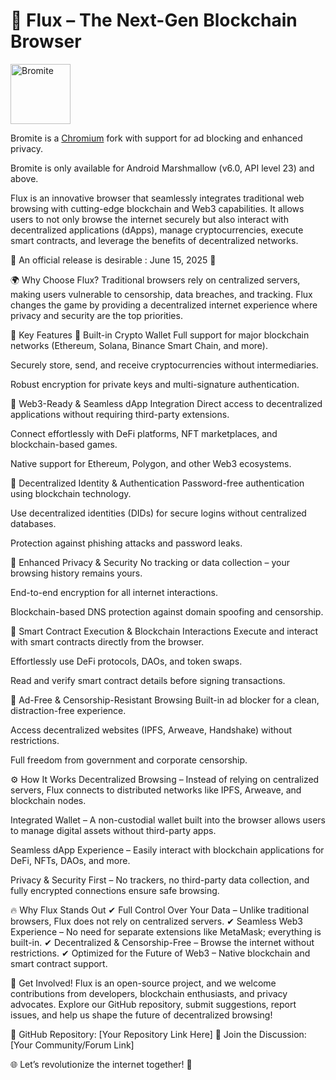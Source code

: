 # 🚀 Flux – The Next-Gen Blockchain Browser
<a href="[https://www.bromite.org](https://t.me/fluxBRinfo)">
  <img title="Bromite - take back your browser!" src="https://ltdfoto.ru/images/2025/03/24/rounded-in-photoretrica-ULUCSENO-SR-2-min-1.png" width="96" alt="Bromite" />
</a>

Bromite is a [Chromium](https://www.chromium.org/Home) fork with support for ad blocking and enhanced privacy.

Bromite is only available for Android Marshmallow (v6.0, API level 23) and above.


Flux is an innovative browser that seamlessly integrates traditional web browsing with cutting-edge blockchain and Web3 capabilities. It allows users to not only browse the internet securely but also interact with decentralized applications (dApps), manage cryptocurrencies, execute smart contracts, and leverage the benefits of decentralized networks.

🚀 An official release is desirable : June 15, 2025 🚀

🌍 Why Choose Flux?
Traditional browsers rely on centralized servers, making users vulnerable to censorship, data breaches, and tracking. Flux changes the game by providing a decentralized internet experience where privacy and security are the top priorities.

🔑 Key Features
🔹 Built-in Crypto Wallet
Full support for major blockchain networks (Ethereum, Solana, Binance Smart Chain, and more).

Securely store, send, and receive cryptocurrencies without intermediaries.

Robust encryption for private keys and multi-signature authentication.

🔹 Web3-Ready & Seamless dApp Integration
Direct access to decentralized applications without requiring third-party extensions.

Connect effortlessly with DeFi platforms, NFT marketplaces, and blockchain-based games.

Native support for Ethereum, Polygon, and other Web3 ecosystems.

🔹 Decentralized Identity & Authentication
Password-free authentication using blockchain technology.

Use decentralized identities (DIDs) for secure logins without centralized databases.

Protection against phishing attacks and password leaks.

🔹 Enhanced Privacy & Security
No tracking or data collection – your browsing history remains yours.

End-to-end encryption for all internet interactions.

Blockchain-based DNS protection against domain spoofing and censorship.

🔹 Smart Contract Execution & Blockchain Interactions
Execute and interact with smart contracts directly from the browser.

Effortlessly use DeFi protocols, DAOs, and token swaps.

Read and verify smart contract details before signing transactions.

🔹 Ad-Free & Censorship-Resistant Browsing
Built-in ad blocker for a clean, distraction-free experience.

Access decentralized websites (IPFS, Arweave, Handshake) without restrictions.

Full freedom from government and corporate censorship.

⚙️ How It Works
Decentralized Browsing – Instead of relying on centralized servers, Flux connects to distributed networks like IPFS, Arweave, and blockchain nodes.

Integrated Wallet – A non-custodial wallet built into the browser allows users to manage digital assets without third-party apps.

Seamless dApp Experience – Easily interact with blockchain applications for DeFi, NFTs, DAOs, and more.

Privacy & Security First – No trackers, no third-party data collection, and fully encrypted connections ensure safe browsing.

🔥 Why Flux Stands Out
✔ Full Control Over Your Data – Unlike traditional browsers, Flux does not rely on centralized servers.
✔ Seamless Web3 Experience – No need for separate extensions like MetaMask; everything is built-in.
✔ Decentralized & Censorship-Free – Browse the internet without restrictions.
✔ Optimized for the Future of Web3 – Native blockchain and smart contract support.

🚀 Get Involved!
Flux is an open-source project, and we welcome contributions from developers, blockchain enthusiasts, and privacy advocates. Explore our GitHub repository, submit suggestions, report issues, and help us shape the future of decentralized browsing!

🔗 GitHub Repository: [Your Repository Link Here]
📢 Join the Discussion: [Your Community/Forum Link]

🌐 Let’s revolutionize the internet together! 🚀
